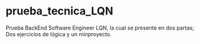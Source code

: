 # prueba_tecnica_LQN
Prueba BackEnd Software Engineer LQN, la cual se presente en dos partas; Dos ejercicios de lógica y un minproyecto.
